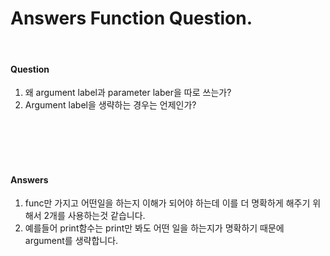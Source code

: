 # Answers Function Question.

<br>

#### Question
1. 왜 argument label과 parameter laber을 따로 쓰는가?
2. Argument label을 생략하는 경우는 언제인가?

<br>

<br>

<br>

<br>

#### Answers

1. func만 가지고 어떤일을 하는지 이해가 되어야 하는데 이를 더 명확하게 해주기 위해서 2개를 사용하는것 같습니다.
2. 예를들어 print함수는 print만 봐도 어떤 일을 하는지가 명확하기 때문에 argument를 생략합니다.